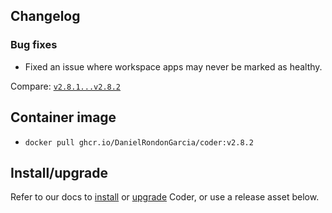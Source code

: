 ## Changelog

### Bug fixes

- Fixed an issue where workspace apps may never be marked as healthy.

Compare: [`v2.8.1...v2.8.2`](https://github.com/DanielRondonGarcia/coder/compare/v2.8.1...v2.8.2)

## Container image

- `docker pull ghcr.io/DanielRondonGarcia/coder:v2.8.2`

## Install/upgrade

Refer to our docs to [install](https://coder.com/docs/install) or [upgrade](https://coder.com/docs/admin/upgrade) Coder, or use a release asset below.
